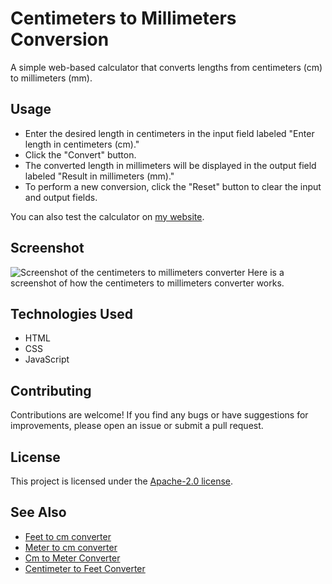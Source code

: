 # Centimeters to Millimeters Conversion
<p>A simple web-based calculator that converts lengths from centimeters (cm) to millimeters (mm).</p>

<h2>Usage</h2>
<ul>
   <li>Enter the desired length in centimeters in the input field labeled "Enter length in centimeters (cm)."</li>
   <li>Click the "Convert" button.
 <li>The converted length in millimeters will be displayed in the output field labeled "Result in millimeters (mm)."</li>
 <li>To perform a new conversion, click the "Reset" button to clear the input and output fields.</li>
    </ul>
<p>You can also test the calculator on <a href="https://www.asutpp.com/cm-to-mm.html">my website</a>.</p>
<h2>Screenshot</h2>
<img src="https://github.com/yury-makarov/centimeters-to-millimeters-conversion/assets/161077097/2399007a-90fa-4daf-89bd-c6fc2c54a7a8" alt="Screenshot of the centimeters to millimeters converter">
Here is a screenshot of how the centimeters to millimeters converter works.
<h2>Technologies Used</h2>
<ul>
    <li> HTML</li>
   <li>  CSS</li>
    <li> JavaScript</li>
</ul>
<h2>Contributing</h2>
<p>Contributions are welcome! If you find any bugs or have suggestions for improvements, please open an issue or submit a pull request.</p>
<h2>License</h2>
<p>This project is licensed under the <a href="https://github.com/yury-makarov/centimeter-to-feet-converter/blob/main/LICENSE">Apache-2.0 license</a>.</p>
<h2>See Also</h2>
<ul>
 <li><a href="https://github.com/yury-makarov/feet-to-cm-converter">Feet to cm converter</a></li>
 <li><a href="https://github.com/yury-makarov/meter-to-cm-converter">Meter to cm converter</a></li>
 <li><a href="https://github.com/yury-makarov/cm-to-meter-converter">Cm to Meter Converter</a></li>
 <li><a href="https://github.com/yury-makarov/centimeter-to-feet-converter">Centimeter to Feet Converter</a></li>
</ul>
